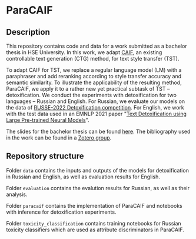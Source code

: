 # ParaCAIF

## Description

This repository contains code and data for a work submitted as a bachelor thesis in HSE University.
In this work, we adapt [CAIF](https://huggingface.co/spaces/tinkoff-ai/caif), an existing controllable text generation (CTG) method, for text style transfer (TST).

To adapt CAIF for TST, we replace a regular language model (LM) with a paraphraser and add reranking according to style transfer accuracy and semantic similarity.
To illustrate the applicability of the resulting method, ParaCAIF, we apply it to a rather new yet practical subtask of TST – detoxification.
We conduct the experiments with detoxification for two languages – Russian and English.
For Russian, we evaluate our models on the data of [RUSSE-2022 Detoxification competition](https://github.com/s-nlp/russe_detox_2022).
For English, we work with the test data used in an EMNLP 2021 paper "[Text Detoxification using Large Pre-trained Neural Models](https://github.com/s-nlp/detox)".

The slides for the bachelor thesis can be found [here](https://docs.google.com/presentation/d/1S8KD3EIXQIJF3Xt1t4UyI81YZ311Gyn22tPgWd8GSSM/edit?usp=sharing).
The bibliography used in the work can be found in a [Zotero group](https://www.zotero.org/groups/4893101/controllable_text_generation/library).

## Repository structure

Folder `data` contains the inputs and outputs of the models for detoxification in Russian and English, as well as evaluation results for English.

Folder `evaluation` contains the evalution results for Russian, as well as their analysis.

Folder `paracaif` contains the implementation of ParaCAIF and notebooks with inference for detoxification experiments.

Folder `toxicity_classification` contains training notebooks for Russian toxicity classifiers which are used as attribute discriminators in ParaCAIF.
